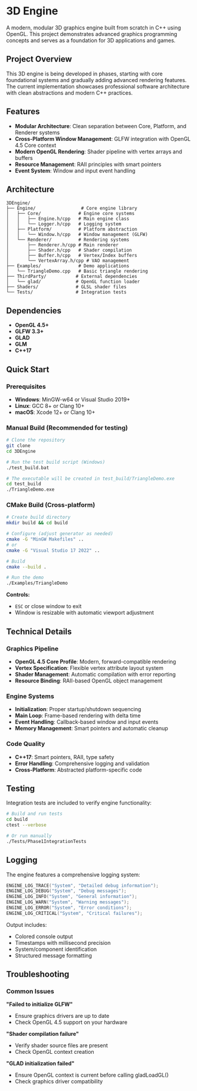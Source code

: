 # 3D Engine

A modern, modular 3D graphics engine built from scratch in C++ using OpenGL. This project demonstrates advanced graphics programming concepts and serves as a foundation for 3D applications and games.

## Project Overview

This 3D engine is being developed in phases, starting with core foundational systems and gradually adding advanced rendering features. The current implementation showcases professional software architecture with clean abstractions and modern C++ practices.

## Features

- **Modular Architecture**: Clean separation between Core, Platform, and Renderer systems
- **Cross-Platform Window Management**: GLFW integration with OpenGL 4.5 Core context
- **Modern OpenGL Rendering**: Shader pipeline with vertex arrays and buffers
- **Resource Management**: RAII principles with smart pointers
- **Event System**: Window and input event handling

## Architecture

```
3DEngine/
├── Engine/                 # Core engine library
│   ├── Core/              # Engine core systems
│   │   ├── Engine.h/cpp   # Main engine class
│   │   └── Logger.h/cpp   # Logging system
│   ├── Platform/          # Platform abstraction
│   │   └── Window.h/cpp   # Window management (GLFW)
│   └── Renderer/          # Rendering systems
│       ├── Renderer.h/cpp # Main renderer
│       ├── Shader.h/cpp   # Shader compilation
│       ├── Buffer.h/cpp   # Vertex/Index buffers
│       └── VertexArray.h/cpp # VAO management
├── Examples/              # Demo applications
│   └── TriangleDemo.cpp   # Basic triangle rendering
├── ThirdParty/           # External dependencies
│   └── glad/             # OpenGL function loader
├── Shaders/              # GLSL shader files
└── Tests/                # Integration tests
```

## Dependencies

- **OpenGL 4.5+**
- **GLFW 3.3+**
- **GLAD**
- **GLM**
- **C++17**

## Quick Start

### Prerequisites

- **Windows**: MinGW-w64 or Visual Studio 2019+
- **Linux**: GCC 8+ or Clang 10+
- **macOS**: Xcode 12+ or Clang 10+

### Manual Build (Recommended for testing)

```bash
# Clone the repository
git clone
cd 3DEngine

# Run the test build script (Windows)
./test_build.bat

# The executable will be created in test_build/TriangleDemo.exe
cd test_build
./TriangleDemo.exe
```

### CMake Build (Cross-platform)

```bash
# Create build directory
mkdir build && cd build

# Configure (adjust generator as needed)
cmake -G "MinGW Makefiles" ..
# or
cmake -G "Visual Studio 17 2022" ..

# Build
cmake --build .

# Run the demo
./Examples/TriangleDemo
```

**Controls:**

- `ESC` or close window to exit
- Window is resizable with automatic viewport adjustment

## Technical Details

### Graphics Pipeline

- **OpenGL 4.5 Core Profile**: Modern, forward-compatible rendering
- **Vertex Specification**: Flexible vertex attribute layout system
- **Shader Management**: Automatic compilation with error reporting
- **Resource Binding**: RAII-based OpenGL object management

### Engine Systems

- **Initialization**: Proper startup/shutdown sequencing
- **Main Loop**: Frame-based rendering with delta time
- **Event Handling**: Callback-based window and input events
- **Memory Management**: Smart pointers and automatic cleanup

### Code Quality

- **C++17**: Smart pointers, RAII, type safety
- **Error Handling**: Comprehensive logging and validation
- **Cross-Platform**: Abstracted platform-specific code


## Testing

Integration tests are included to verify engine functionality:

```bash
# Build and run tests
cd build
ctest --verbose

# Or run manually
./Tests/Phase1IntegrationTests
```

## Logging

The engine features a comprehensive logging system:

```cpp
ENGINE_LOG_TRACE("System", "Detailed debug information");
ENGINE_LOG_DEBUG("System", "Debug messages");
ENGINE_LOG_INFO("System", "General information");
ENGINE_LOG_WARN("System", "Warning messages");
ENGINE_LOG_ERROR("System", "Error conditions");
ENGINE_LOG_CRITICAL("System", "Critical failures");
```

Output includes:

- Colored console output
- Timestamps with millisecond precision
- System/component identification
- Structured message formatting

## Troubleshooting

### Common Issues

**"Failed to initialize GLFW"**

- Ensure graphics drivers are up to date
- Check OpenGL 4.5 support on your hardware

**"Shader compilation failure"**

- Verify shader source files are present
- Check OpenGL context creation

**"GLAD initialization failed"**

- Ensure OpenGL context is current before calling gladLoadGL()
- Check graphics driver compatibility


